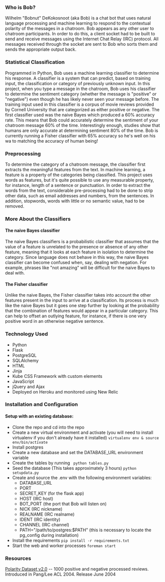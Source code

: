 ### Who is Bob?

Wilhelm "Bobnut" DeKokosnoot (aka Bob) is a chat bot that uses natural language processing and machine learning to respond to the contextual polarity of the messages in a chatroom. Bob appears as any other user to chatroom participants. In order to do this, a client socket had to be built to send and receive messages using the Internet Chat Relay (IRC) protocol. All messages received through the socket are sent to Bob who sorts them and sends the appropriate output back.

### Statistical Classification

Programmed in Python, Bob uses a machine learning classifier to determine his response. A classifier is a system that can predict, based on training input, the classification or category of previously unknown input. In this project, when you type a message in the chatroom, Bob uses his classifier to determine the sentiment category (whether the message is "positive" or "negative") even though he has likely never seen your message before. The training input used in this classifier is a corpus of movie reviews provided by Cornell University that are categorized as either positive or negative. The first classifier used was the naive Bayes which produced a 60% accuracy rate. This means that Bob could accurately determine the sentiment of your chatroom message 60% of the time. Interestingly enough, studies show that humans are only accurate at determining sentiment 80% of the time. Bob is currently running a Fisher classifier with 65% accuracy so he's well on his wa to matching the accuracy of human being!

### Preprocessing

To determine the category of a chatroom message, the classifier first extracts the meaningful features from the text. In machine learning, a feature is a property of the categories being classified. This project uses words as features, but it's quite possible to use any measurable property, for instance, length of a sentence or punctuation. In order to extract the words from the text, considerable pre-processing had to be done to strip other data, such as email addresses and numbers, from the sentences. In addition, stopwords, words with little or no semantic value, had to be removed.

### More About the Classifiers

#### The naive Bayes classifier

The naive Bayes classifiers is a probabilistic classifier that assumes that the value of a feature is unrelated to the presence or absence of any other feature, meaning that it looks at each feature in isolation to determine the category. Since language does not behave in this way, the naive Bayes classifier can become confused when, say, dealing with negation. For example, phrases like "not amazing" will be difficult for the naive Bayes to deal with.

#### The Fisher classifier

Unlike the naive Bayes, the Fisher classifier takes into account the other features present in the input to arrive at a classification. Its process is much like the naive Bayes but it goes one step further by looking at the probability that the combination of features would appear in a particular category. This can help to offset an outlying feature, for instance, if there is one very positive word in an otherwise negative sentence.  


### Technology Used

- Python
- Flask
- PostgreSQL
- SQLAlchemy
- HTML
- Jinja
- Kube CSS Framework with custom elements
- JavaScript
- jQuery and Ajax
- Deployed on Heroku and monitored using New Relic

### Installation and Configuration

#### Setup with an existing database:

- Clone the repo and cd into the repo
- Create a new virtual environment and activate (you will need to install virtualenv if you don't already have it installed)
```virtualenv env & source env/bin/activate ```
- Install postgres
- Create a new database and set the DATABASE_URL environment variable
- Create the tables by running ``` python tables.py```
- Seed the database (This takes approximately 3 hours) ``` python setupdata.py ```
- Create and source the .env with the following environment variables:
  - DATABASE_URL
  - PORT
  - SECRET_KEY (for the flask app)
  - HOST (IRC host)
  - BOT_PORT (the port that Bob will listen on)
  - NICK (IRC nickname)
  - REALNAME (IRC realname)
  - IDENT (IRC identity)
  - CHANNEL (IRC channel)
  - PATH="/path/to/postgres:$PATH" (this is necessary to locate the pg_config during installation)
- Install the requirements ``` pip install -r requirements.txt ```
- Start the web and worker processes ``` foreman start ```


### Resources
[Polarity Dataset v2.0](ttp://www.cs.cornell.edu/people/pabo/movie-review-data/) -- 1000 positive and negative processed reviews. Introduced in Pang/Lee ACL 2004. Release June 2004
